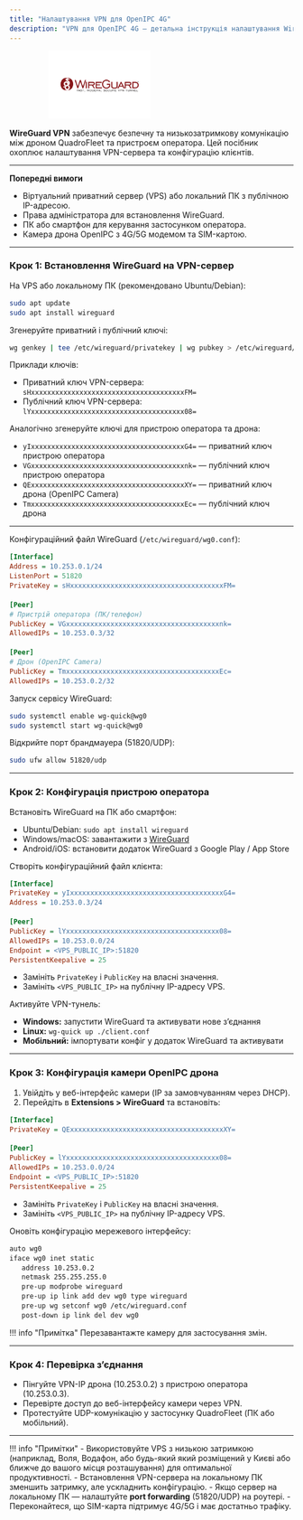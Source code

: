 ```yaml
---
title: "Налаштування VPN для OpenIPC 4G"
description: "VPN для OpenIPC 4G — детальна інструкція налаштування WireGuard, щоб забезпечити низьку затримку та безпечне управління дроном"
---
```

<img src="/images/WireGuard-Logo.wine.svg" alt="WireGuard Logo" width="320" height="120" style="object-fit: contain;">

**WireGuard VPN** забезпечує безпечну та низькозатримкову комунікацію між дроном QuadroFleet та пристроєм оператора.
Цей посібник охоплює налаштування VPN-сервера та конфігурацію клієнтів.

---

**Попередні вимоги**

* Віртуальний приватний сервер (VPS) або локальний ПК з публічною IP-адресою.
* Права адміністратора для встановлення WireGuard.
* ПК або смартфон для керування застосунком оператора.
* Камера дрона OpenIPC з 4G/5G модемом та SIM-картою.

---

<h3>Крок 1: Встановлення WireGuard на VPN-сервер</h3>

На VPS або локальному ПК (рекомендовано Ubuntu/Debian):

```bash
sudo apt update
sudo apt install wireguard
```

Згенеруйте приватний і публічний ключі:

```bash
wg genkey | tee /etc/wireguard/privatekey | wg pubkey > /etc/wireguard/publickey
```

Приклади ключів:

* Приватний ключ VPN-сервера: `sHxxxxxxxxxxxxxxxxxxxxxxxxxxxxxxxxxxxxxxFM=`
* Публічний ключ VPN-сервера: `lYxxxxxxxxxxxxxxxxxxxxxxxxxxxxxxxxxxxxxx08=`

Аналогічно згенеруйте ключі для пристрою оператора та дрона:

* `yIxxxxxxxxxxxxxxxxxxxxxxxxxxxxxxxxxxxxxxG4=` — приватний ключ пристрою оператора
* `VGxxxxxxxxxxxxxxxxxxxxxxxxxxxxxxxxxxxxxxnk=` — публічний ключ пристрою оператора
* `QExxxxxxxxxxxxxxxxxxxxxxxxxxxxxxxxxxxxxxXY=` — приватний ключ дрона (OpenIPC Camera)
* `TmxxxxxxxxxxxxxxxxxxxxxxxxxxxxxxxxxxxxxxEc=` — публічний ключ дрона

---

Конфігураційний файл WireGuard (`/etc/wireguard/wg0.conf`):

```ini
[Interface]
Address = 10.253.0.1/24
ListenPort = 51820
PrivateKey = sHxxxxxxxxxxxxxxxxxxxxxxxxxxxxxxxxxxxxxxFM=

[Peer]
# Пристрій оператора (ПК/телефон)
PublicKey = VGxxxxxxxxxxxxxxxxxxxxxxxxxxxxxxxxxxxxxxnk=
AllowedIPs = 10.253.0.3/32

[Peer]
# Дрон (OpenIPC Camera)
PublicKey = TmxxxxxxxxxxxxxxxxxxxxxxxxxxxxxxxxxxxxxxEc=
AllowedIPs = 10.253.0.2/32
```

Запуск сервісу WireGuard:

```bash
sudo systemctl enable wg-quick@wg0
sudo systemctl start wg-quick@wg0
```

Відкрийте порт брандмауера (51820/UDP):

```bash
sudo ufw allow 51820/udp
```

---

<h3>Крок 2: Конфігурація пристрою оператора</h3>

Встановіть WireGuard на ПК або смартфон:

* Ubuntu/Debian: `sudo apt install wireguard`
* Windows/macOS: завантажити з [WireGuard](https://www.wireguard.com/install/)
* Android/iOS: встановити додаток WireGuard з Google Play / App Store

Створіть конфігураційний файл клієнта:

```ini
[Interface]
PrivateKey = yIxxxxxxxxxxxxxxxxxxxxxxxxxxxxxxxxxxxxxxG4=
Address = 10.253.0.3/24

[Peer]
PublicKey = lYxxxxxxxxxxxxxxxxxxxxxxxxxxxxxxxxxxxxxx08=
AllowedIPs = 10.253.0.0/24
Endpoint = <VPS_PUBLIC_IP>:51820
PersistentKeepalive = 25
```

* Замініть `PrivateKey` і `PublicKey` на власні значення.
* Замініть `<VPS_PUBLIC_IP>` на публічну IP-адресу VPS.

Активуйте VPN-тунель:

* **Windows:** запустити WireGuard та активувати нове з’єднання
* **Linux:** `wg-quick up ./client.conf`
* **Мобільний:** імпортувати конфіг у додаток WireGuard та активувати

---

<h3>Крок 3: Конфігурація камери OpenIPC дрона</h3>

1. Увійдіть у веб-інтерфейс камери (IP за замовчуванням через DHCP).
2. Перейдіть в **Extensions > WireGuard** та встановіть:

```ini
[Interface]
PrivateKey = QExxxxxxxxxxxxxxxxxxxxxxxxxxxxxxxxxxxxxxXY=

[Peer]
PublicKey = lYxxxxxxxxxxxxxxxxxxxxxxxxxxxxxxxxxxxxxx08=
AllowedIPs = 10.253.0.0/24
Endpoint = <VPS_PUBLIC_IP>:51820
PersistentKeepalive = 25
```

* Замініть `PrivateKey` і `PublicKey` на власні значення.
* Замініть `<VPS_PUBLIC_IP>` на публічну IP-адресу VPS.

Оновіть конфігурацію мережевого інтерфейсу:

```bash
auto wg0
iface wg0 inet static
   address 10.253.0.2
   netmask 255.255.255.0
   pre-up modprobe wireguard
   pre-up ip link add dev wg0 type wireguard
   pre-up wg setconf wg0 /etc/wireguard.conf
   post-down ip link del dev wg0
```

!!! info "Примітка"
    Перезавантажте камеру для застосування змін.

---

<h3>Крок 4: Перевірка з’єднання</h3>

* Пінгуйте VPN-IP дрона (10.253.0.2) з пристрою оператора (10.253.0.3).
* Перевірте доступ до веб-інтерфейсу камери через VPN.
* Протестуйте UDP-комунікацію у застосунку QuadroFleet (ПК або мобільний).

---

!!! info "Примітки"
    - Використовуйте VPS з низькою затримкою (наприклад, Воля, Водафон, або будь-який який розміщений у Києві або ближче до вашого місця розташування) для оптимальної продуктивності. 
    - Встановлення VPN-сервера на локальному ПК зменшить затримку, але ускладнить конфігурацію. 
    - Якщо сервер на локальному ПК — налаштуйте **port forwarding** (51820/UDP) на роутері.
    - Переконайтеся, що SIM-карта підтримує 4G/5G і має достатньо трафіку.
